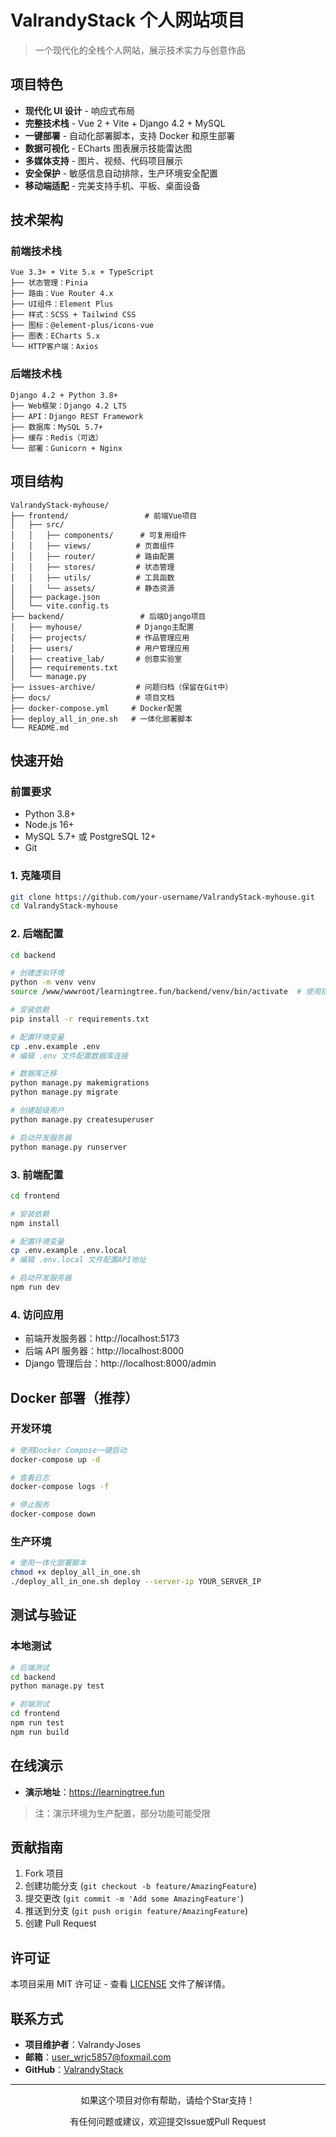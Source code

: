 # ValrandyStack 个人网站项目

> 一个现代化的全栈个人网站，展示技术实力与创意作品

## 项目特色

- **现代化 UI 设计** - 响应式布局
- **完整技术栈** - Vue 2 + Vite + Django 4.2 + MySQL
- **一键部署** - 自动化部署脚本，支持 Docker 和原生部署
- **数据可视化** - ECharts 图表展示技能雷达图
- **多媒体支持** - 图片、视频、代码项目展示
- **安全保护** - 敏感信息自动排除，生产环境安全配置
- **移动端适配** - 完美支持手机、平板、桌面设备

## 技术架构

### 前端技术栈

```
Vue 3.3+ + Vite 5.x + TypeScript
├── 状态管理：Pinia
├── 路由：Vue Router 4.x
├── UI组件：Element Plus
├── 样式：SCSS + Tailwind CSS
├── 图标：@element-plus/icons-vue
├── 图表：ECharts 5.x
└── HTTP客户端：Axios
```

### 后端技术栈

```
Django 4.2 + Python 3.8+
├── Web框架：Django 4.2 LTS
├── API：Django REST Framework
├── 数据库：MySQL 5.7+
├── 缓存：Redis（可选）
└── 部署：Gunicorn + Nginx
```

## 项目结构

```
ValrandyStack-myhouse/
├── frontend/                 # 前端Vue项目
│   ├── src/
│   │   ├── components/      # 可复用组件
│   │   ├── views/          # 页面组件
│   │   ├── router/         # 路由配置
│   │   ├── stores/         # 状态管理
│   │   ├── utils/          # 工具函数
│   │   └── assets/         # 静态资源
│   ├── package.json
│   └── vite.config.ts
├── backend/                 # 后端Django项目
│   ├── myhouse/            # Django主配置
│   ├── projects/           # 作品管理应用
│   ├── users/              # 用户管理应用
│   ├── creative_lab/       # 创意实验室
│   ├── requirements.txt
│   └── manage.py
├── issues-archive/         # 问题归档（保留在Git中）
├── docs/                   # 项目文档
├── docker-compose.yml     # Docker配置
├── deploy_all_in_one.sh   # 一体化部署脚本
└── README.md
```

## 快速开始

### 前置要求

- Python 3.8+
- Node.js 16+
- MySQL 5.7+ 或 PostgreSQL 12+
- Git

### 1. 克隆项目

```bash
git clone https://github.com/your-username/ValrandyStack-myhouse.git
cd ValrandyStack-myhouse
```

### 2. 后端配置

```bash
cd backend

# 创建虚拟环境
python -m venv venv
source /www/wwwroot/learningtree.fun/backend/venv/bin/activate  # 使用指定的虚拟环境

# 安装依赖
pip install -r requirements.txt

# 配置环境变量
cp .env.example .env
# 编辑 .env 文件配置数据库连接

# 数据库迁移
python manage.py makemigrations
python manage.py migrate

# 创建超级用户
python manage.py createsuperuser

# 启动开发服务器
python manage.py runserver
```

### 3. 前端配置

```bash
cd frontend

# 安装依赖
npm install

# 配置环境变量
cp .env.example .env.local
# 编辑 .env.local 文件配置API地址

# 启动开发服务器
npm run dev
```

### 4. 访问应用

- 前端开发服务器：http://localhost:5173
- 后端 API 服务器：http://localhost:8000
- Django 管理后台：http://localhost:8000/admin

## Docker 部署（推荐）

### 开发环境

```bash
# 使用Docker Compose一键启动
docker-compose up -d

# 查看日志
docker-compose logs -f

# 停止服务
docker-compose down
```

### 生产环境

```bash
# 使用一体化部署脚本
chmod +x deploy_all_in_one.sh
./deploy_all_in_one.sh deploy --server-ip YOUR_SERVER_IP
```

## 测试与验证

### 本地测试

```bash
# 后端测试
cd backend
python manage.py test

# 前端测试
cd frontend
npm run test
npm run build
```

## 在线演示

- **演示地址**：https://learningtree.fun

> 注：演示环境为生产配置，部分功能可能受限

## 贡献指南

1. Fork 项目
2. 创建功能分支 (`git checkout -b feature/AmazingFeature`)
3. 提交更改 (`git commit -m 'Add some AmazingFeature'`)
4. 推送到分支 (`git push origin feature/AmazingFeature`)
5. 创建 Pull Request

## 许可证

本项目采用 MIT 许可证 - 查看 [LICENSE](LICENSE) 文件了解详情。

## 联系方式

- **项目维护者**：Valrandy·Joses
- **邮箱**：user_wrjc5857@foxmail.com
- **GitHub**：[ValrandyStack](https://github.com/ValrandyStack)

---

<div align="center">
  <p>如果这个项目对你有帮助，请给个Star支持！</p>
  <p>有任何问题或建议，欢迎提交Issue或Pull Request</p>
</div>
